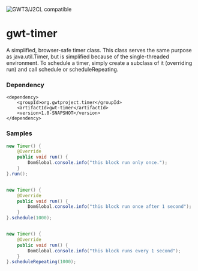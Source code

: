 ![GWT3/J2CL compatible](https://img.shields.io/badge/GWT3/J2CL-compatible-brightgreen.svg)

# gwt-timer
A simplified, browser-safe timer class. This class serves the same purpose as java.util.Timer, but is simplified because of the single-threaded environment. To schedule a timer, simply create a subclass of it (overriding run) and call schedule or scheduleRepeating.

### Dependency

```
<dependency>
    <groupId>org.gwtproject.timer</groupId>
    <artifactId>gwt-timer</artifactId>
    <version>1.0-SNAPSHOT</version>
</dependency>
```

### Samples

```java
new Timer() {
    @Override
    public void run() {
        DomGlobal.console.info("this block run only once.");
    }
}.run();


new Timer() {
    @Override
    public void run() {
        DomGlobal.console.info("this block run once after 1 second");
    }
}.schedule(1000);


new Timer() {
    @Override
    public void run() {
        DomGlobal.console.info("this block runs every 1 second");
    }
}.scheduleRepeating(1000);

```
